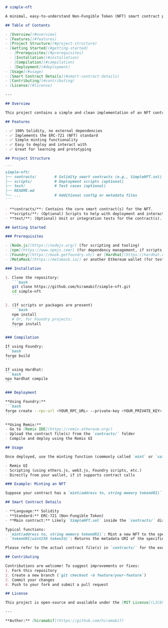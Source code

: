 ````markdown name=README.md
# simple-nft

A minimal, easy-to-understand Non-Fungible Token (NFT) smart contract project in Solidity. This repository provides a simple implementation of the ERC-721 standard, making it ideal for learning, experimentation, and as a foundation for more advanced NFT projects.

## Table of Contents

- [Overview](#overview)
- [Features](#features)
- [Project Structure](#project-structure)
- [Getting Started](#getting-started)
  - [Prerequisites](#prerequisites)
  - [Installation](#installation)
  - [Compilation](#compilation)
  - [Deployment](#deployment)
- [Usage](#usage)
- [Smart Contract Details](#smart-contract-details)
- [Contributing](#contributing)
- [License](#license)

---

## Overview

This project contains a simple and clean implementation of an NFT contract using Solidity. The contract is designed to be easily readable and modifiable, making it perfect for those who want to understand how NFTs work or want a starting point for their own NFT projects.

## Features

- ✅ 100% Solidity, no external dependencies
- ✅ Implements the ERC-721 (NFT) standard
- ✅ Simple minting functionality
- ✅ Easy to deploy and interact with
- ✅ Great for learning and prototyping

## Project Structure

```
simple-nft/
├── contracts/        # Solidity smart contracts (e.g., SimpleNFT.sol)
├── scripts/          # Deployment scripts (optional)
├── test/             # Test cases (optional)
├── README.md
└── ...               # Additional config or metadata files
```

- **contracts/**: Contains the core smart contract(s) for the NFT.
- **scripts/**: (Optional) Scripts to help with deployment and interaction.
- **test/**: (Optional) Unit or integration tests for the contract(s).

## Getting Started

### Prerequisites

- [Node.js](https://nodejs.org/) (for scripting and tooling)
- [npm](https://www.npmjs.com/) (for dependency management, if scripts are used)
- [Foundry](https://book.getfoundry.sh/) or [Hardhat](https://hardhat.org/) (for smart contract development)
- [MetaMask](https://metamask.io/) or another Ethereum wallet (for testing/interacting)

### Installation

1. Clone the repository:
   ```bash
   git clone https://github.com/hiramabif/simple-nft.git
   cd simple-nft
   ```

2. (If scripts or packages are present)
   ```bash
   npm install
   # Or, for Foundry projects:
   forge install
   ```

### Compilation

If using Foundry:
```bash
forge build
```

If using Hardhat:
```bash
npx hardhat compile
```

### Deployment

**Using Foundry:**
```bash
forge create --rpc-url <YOUR_RPC_URL> --private-key <YOUR_PRIVATE_KEY> contracts/SimpleNFT.sol:SimpleNFT
```

**Using Remix:**
- Go to [Remix IDE](https://remix.ethereum.org/)
- Upload the contract file(s) from the `contracts/` folder
- Compile and deploy using the Remix UI

## Usage

Once deployed, use the minting function (commonly called `mint` or `safeMint`) to create new NFTs. You can interact with the contract through:

- Remix UI
- Scripting (using ethers.js, web3.js, Foundry scripts, etc.)
- Directly from your wallet, if it supports contract calls

### Example: Minting an NFT

Suppose your contract has a `mint(address to, string memory tokenURI)` function. You can mint an NFT by calling this function with the recipient's address and a URI pointing to the token's metadata.

## Smart Contract Details

- **Language:** Solidity
- **Standard:** ERC-721 (Non-Fungible Token)
- **Main contract:** Likely `SimpleNFT.sol` inside the `contracts/` directory

Typical functions:
- `mint(address to, string memory tokenURI)`: Mint a new NFT to the specified address
- `tokenURI(uint256 tokenId)`: Returns the metadata URI of the specified token

Please refer to the actual contract file(s) in `contracts/` for the exact implementation.

## Contributing

Contributions are welcome! To suggest improvements or fixes:
1. Fork this repository
2. Create a new branch (`git checkout -b feature/your-feature`)
3. Commit your changes
4. Push to your fork and submit a pull request

## License

This project is open-source and available under the [MIT License](LICENSE).

---

**Author:** [hiramabif](https://github.com/hiramabif)
````